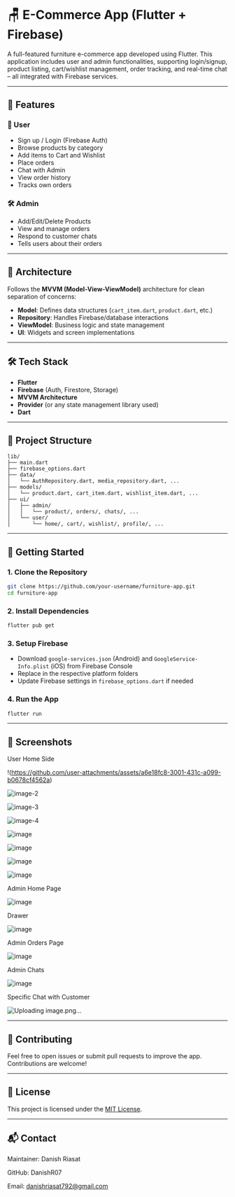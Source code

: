 
# 🪑 E-Commerce App (Flutter + Firebase)

A full-featured furniture e-commerce app developed using Flutter. This application includes user and admin functionalities, supporting login/signup, product listing, cart/wishlist management, order tracking, and real-time chat – all integrated with Firebase services.

---

## 📱 Features

### 👥 User
- Sign up / Login (Firebase Auth)
- Browse products by category
- Add items to Cart and Wishlist
- Place orders
- Chat with Admin
- View order history
- Tracks own orders

### 🛠️ Admin
- Add/Edit/Delete Products
- View and manage orders
- Respond to customer chats
- Tells users about their orders

---

## 🧱 Architecture

Follows the **MVVM (Model-View-ViewModel)** architecture for clean separation of concerns:

- **Model**: Defines data structures (`cart_item.dart`, `product.dart`, etc.)
- **Repository**: Handles Firebase/database interactions
- **ViewModel**: Business logic and state management
- **UI**: Widgets and screen implementations

---

## 🛠️ Tech Stack

- **Flutter**
- **Firebase** (Auth, Firestore, Storage)
- **MVVM Architecture**
- **Provider** (or any state management library used)
- **Dart**

---

## 📂 Project Structure

```
lib/
├── main.dart
├── firebase_options.dart
├── data/
│   └── AuthRepository.dart, media_repository.dart, ...
├── models/
│   └── product.dart, cart_item.dart, wishlist_item.dart, ...
├── ui/
│   ├── admin/
│   │   └── product/, orders/, chats/, ...
│   └── user/
│       └── home/, cart/, wishlist/, profile/, ...
```

---

## 🚀 Getting Started

### 1. Clone the Repository
```bash
git clone https://github.com/your-username/furniture-app.git
cd furniture-app
```

### 2. Install Dependencies
```bash
flutter pub get
```

### 3. Setup Firebase
- Download `google-services.json` (Android) and `GoogleService-Info.plist` (iOS) from Firebase Console
- Replace in the respective platform folders
- Update Firebase settings in `firebase_options.dart` if needed

### 4. Run the App
```bash
flutter run
```

---

## 📸 Screenshots

User Home Side

!(https://github.com/user-attachments/assets/a6e18fc8-3001-431c-a099-b0678cf4562a)

![image-2](https://github.com/user-attachments/assets/5ccdcd7e-46da-4fd0-afa9-9c98b51ffeb8)

![image-3](https://github.com/user-attachments/assets/94b8ac96-4c76-4db8-9252-bf0f051660dd)

![image-4](https://github.com/user-attachments/assets/39bf70d4-ac43-4767-809b-cfd8a548c92a)

![image](https://github.com/user-attachments/assets/4d54f4fc-5bc1-4048-bc56-ee5d0c99b30c)

![image](https://github.com/user-attachments/assets/f4dc5d2c-cb06-4a92-8546-297ad58dbb9a)

![image](https://github.com/user-attachments/assets/28ec32d2-efc9-45c4-abc4-782e140300fa)

![image](https://github.com/user-attachments/assets/7aea1069-bfa8-4e66-bd8d-0ca5c7ab6aee)

Admin Home Page

![image](https://github.com/user-attachments/assets/811cd843-ce31-44fe-997e-a7e60d1c665c)

Drawer

![image](https://github.com/user-attachments/assets/9e40a962-fe8d-4cae-8593-b52fb38acfbf)

Admin Orders Page

![image](https://github.com/user-attachments/assets/45dcfb75-4cdc-43c3-b521-bccd8717d056)

Admin Chats

![image](https://github.com/user-attachments/assets/0f3e5f74-7ae2-4397-90b7-e548e16f8e1e)

Specific Chat with Customer

![Uploading image.png…]()



---

## 🤝 Contributing

Feel free to open issues or submit pull requests to improve the app. Contributions are welcome!

---

## 📃 License

This project is licensed under the [MIT License](LICENSE).

---

## 📬 Contact

Maintainer: Danish Riasat

GitHub: DanishR07

Email: danishriasat792@gmail.com
